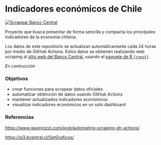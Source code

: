 # Indicadores económicos de Chile

[![Scrapear Banco Central](https://github.com/bastianolea/economia_chile/actions/workflows/scrapear_bancocentral.yaml/badge.svg)](https://github.com/bastianolea/economia_chile/actions/workflows/scrapear_bancocentral.yaml)

Proyecto que busca presentar de forma sencilla y compacta los principales indicadores de la economía chilena.

Los datos de este repositorio se actualizan automáticamente cada 24 horas por medio de GitHub Actions. Estos datos se obtienen realizando web scraping al [sitio web del Banco Central.](https://www.bcentral.cl/web/banco-central) usando el [paquete de R `{rvest}`](https://rvest.tidyverse.org).

_En contrucción_

### Objetivos
- crear funciones para scrapear datos oficiales
- automatizar obtención de datos usando GitHub Actions
- mantener actualizados indicadores económicos
- visualizar indicadores económicos en un solo dashboard

### Referencias
https://www.gavinrozzi.com/post/automating-scraping-gh-actions/

https://si3.bcentral.cl/SetGraficos/